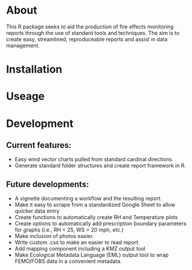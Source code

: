 # About

This R package seeks to aid the production of fire effects monitoring reports through the use of standard tools and techniques. The aim is to create easy, streamlined, reproduceable reports and assist in data management.

# Installation

# Useage


# Development

## Current features:
* Easy wind vector charts pulled from standard cardinal directions
* Generate standard folder structures and create report framework in R.

## Future developments:
* A vignette documenting a workflow and the resulting report.
* Make it easy to scrape from a standardized Google Sheet to allow quicker data entry
* Create functions to automatically create RH and Temperature plots
* Create options to automatically add prescription boundary parameters for graphs (i.e., RH < 25, WS > 20 mph, etc.)
* Make inclusion of photos easier.
* Write custom .css to make an easier to read report.
* Add mapping component including a KMZ output tool
* Make Ecological Metadata Language (EML) output tool to wrap FEMO/FOBS data in a convenient metadata.
